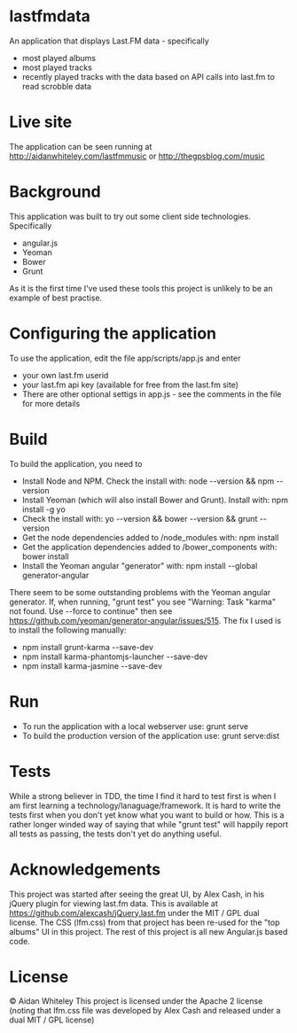 lastfmdata
==========
An application that displays Last.FM data - specifically
- most played albums
- most played tracks
- recently played tracks
with the data based on API calls into last.fm to read scrobble data

Live site
=========
The application can be seen running at http://aidanwhiteley.com/lastfmmusic or http://thegpsblog.com/music

Background
==========
This application was built to try out some client side technologies. Specifically
- angular.js
- Yeoman
- Bower
- Grunt

As it is the first time I've used these tools this project is unlikely to be an example of best practise.

Configuring the application
===========================
To use the application, edit the file app/scripts/app.js and enter
- your own last.fm userid
- your last.fm api key (available for free from the last.fm site)
- There are other optional settigs in app.js - see the comments in the file for more details

Build
=====
To build the application, you need to
- Install Node and NPM. Check the install with: node --version && npm --version
- Install Yeoman (which will also install Bower and Grunt). Install with: npm install -g yo
- Check the install with: yo --version && bower --version && grunt --version
- Get the node dependencies added to /node_modules with: npm install
- Get the application dependencies added to /bower_components with: bower install
- Install the Yeoman angular "generator" with: npm install --global generator-angular

There seem to be some outstanding problems with the Yeoman angular generator. If, when running, "grunt test" you see "Warning: Task "karma" not found. Use --force to continue" then see https://github.com/yeoman/generator-angular/issues/515. The fix I used is to install the following manually: 
- npm install grunt-karma --save-dev
- npm install karma-phantomjs-launcher --save-dev
- npm install karma-jasmine --save-dev

Run
===
- To run the application with a local webserver use: grunt serve
- To build the production version of the application use: grunt serve:dist

Tests
=====
While a strong believer in TDD, the time I find it hard to test first is when I am first learning a technology/lanaguage/framework. It is hard to write the tests first when you don't yet know what you want to build or how. This is a rather longer winded way of saying that while "grunt test" will happily report all tests as passing, the tests don't yet do anything useful. 


Acknowledgements
===============
This project was started after seeing the great UI, by Alex Cash, in his jQuery plugin for viewing last.fm data. This is available at https://github.com/alexcash/jQuery.last.fm under the MIT / GPL dual license. The CSS (lfm.css) from that project has been re-used for the "top albums" UI in this project. The rest of this project is all new Angular.js based code.

License
=======
&copy; Aidan Whiteley
This project is licensed under the Apache 2 license (noting that lfm.css file was developed by Alex Cash and released under a dual MIT / GPL license)
